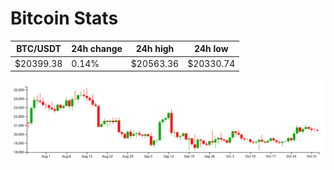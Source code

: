 # Bitcoin Stats

BTC/USDT|24h change|24h high|24h low|
|---|---|---|---|
|$20399.38|0.14%|$20563.36|$20330.74|

<img src="./chart.svg">
